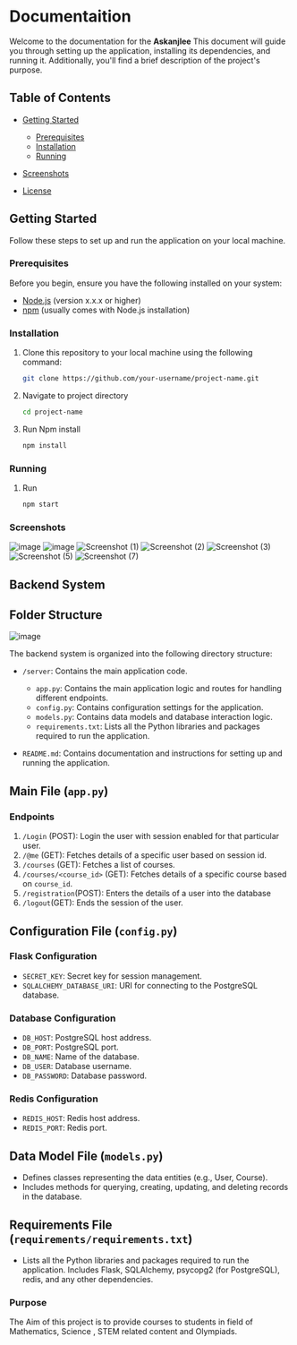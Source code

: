 # Documentaition

Welcome to the documentation for the **Askanjlee**  This document will guide you through setting up the application, installing its dependencies, and running it. Additionally, you'll find a brief description of the project's purpose.

## Table of Contents

- [Getting Started](#getting-started)
  - [Prerequisites](#prerequisites)
  - [Installation](#installation)
  - [Running](#running)

- [Screenshots](#screenshots)
- [License](#license)


## Getting Started

Follow these steps to set up and run the application on your local machine.

### Prerequisites

Before you begin, ensure you have the following installed on your system:

- [Node.js](https://nodejs.org/) (version x.x.x or higher)
- [npm](https://www.npmjs.com/) (usually comes with Node.js installation)

### Installation

1. Clone this repository to your local machine using the following command:

   ```bash
   git clone https://github.com/your-username/project-name.git
2. Navigate to project directory

   ```bash
   cd project-name
3. Run Npm install

   ```bash
   npm install

### Running
1. Run
   ```bash
   npm start
### Screenshots   
![image](https://github.com/soil55/Prashanth-PWA/assets/94616578/16de17bd-74e3-45bd-a8c0-7b64283e0147)
![image](https://github.com/soil55/Prashanth-PWA/assets/94616578/a60f4018-084a-4bd3-bfa9-d769e8474fa4)
![Screenshot (1)](https://github.com/soil55/Prashanth-PWA/assets/94616578/8111d38e-ee43-46d2-90a3-c7f335ec404d)
![Screenshot (2)](https://github.com/soil55/Prashanth-PWA/assets/94616578/ab84e490-acaa-4354-a598-472a58201357)
![Screenshot (3)](https://github.com/soil55/Prashanth-PWA/assets/94616578/e6fc4216-82cf-4dab-b056-7e88ad9fb64b)
![Screenshot (5)](https://github.com/soil55/Prashanth-PWA/assets/94616578/ed171368-16ab-4c71-b260-47b308d42b80)
![Screenshot (7)](https://github.com/soil55/Prashanth-PWA/assets/94616578/4d4033d4-a422-4edd-bc83-acf976d1036f)

## Backend System

## Folder Structure
![image](https://github.com/soil55/Prashanth-PWA/assets/94616578/8488987b-8f56-45b1-9000-393005681569)

The backend system is organized into the following directory structure:

- `/server`: Contains the main application code.
  - `app.py`: Contains the main application logic and routes for handling different endpoints.
  - `config.py`: Contains configuration settings for the application.
  - `models.py`: Contains data models and database interaction logic.
  - `requirements.txt`: Lists all the Python libraries and packages required to run the application.

- `README.md`: Contains documentation and instructions for setting up and running the application.

## Main File (`app.py`)

### Endpoints

1. `/Login` (POST): Login the user with session enabled for that particular user.
2. `/@me` (GET): Fetches details of a specific user based on session id.
3. `/courses` (GET): Fetches a list of courses.
4. `/courses/<course_id>` (GET): Fetches details of a specific course based on `course_id`.
5. `/registration`(POST): Enters the details of a user into the database
6. `/logout`(GET): Ends the session of the user.

## Configuration File (`config.py`)

### Flask Configuration

- `SECRET_KEY`: Secret key for session management.
- `SQLALCHEMY_DATABASE_URI`: URI for connecting to the PostgreSQL database.

### Database Configuration

- `DB_HOST`: PostgreSQL host address.
- `DB_PORT`: PostgreSQL port.
- `DB_NAME`: Name of the database.
- `DB_USER`: Database username.
- `DB_PASSWORD`: Database password.

### Redis Configuration

- `REDIS_HOST`: Redis host address.
- `REDIS_PORT`: Redis port.

## Data Model File (`models.py`)

- Defines classes representing the data entities (e.g., User, Course).
- Includes methods for querying, creating, updating, and deleting records in the database.

## Requirements File (`requirements/requirements.txt`)

- Lists all the Python libraries and packages required to run the application. Includes Flask, SQLAlchemy, psycopg2 (for PostgreSQL), redis, and any other dependencies.








### Purpose
The Aim of this project is to provide courses to students in field of Mathematics, Science , STEM related content and Olympiads.
